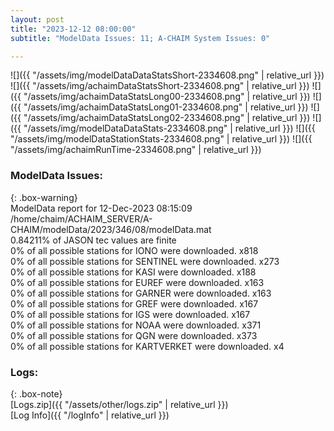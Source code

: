 ```yaml
---
layout: post
title: "2023-12-12 08:00:00"
subtitle: "ModelData Issues: 11; A-CHAIM System Issues: 0"

---
```


![]({{ "/assets/img/modelDataDataStatsShort-2334608.png" | relative_url }})
![]({{ "/assets/img/achaimDataStatsShort-2334608.png" | relative_url }})
![]({{ "/assets/img/achaimDataStatsLong00-2334608.png" | relative_url }})
![]({{ "/assets/img/achaimDataStatsLong01-2334608.png" | relative_url }})
![]({{ "/assets/img/achaimDataStatsLong02-2334608.png" | relative_url }})
![]({{ "/assets/img/modelDataDataStats-2334608.png" | relative_url }})
![]({{ "/assets/img/modelDataStationStats-2334608.png" | relative_url }})
![]({{ "/assets/img/achaimRunTime-2334608.png" | relative_url }})


### ModelData Issues:  
  
{: .box-warning}  
 ModelData report for 12-Dec-2023 08:15:09   
 /home/chaim/ACHAIM_SERVER/A-CHAIM/modelData/2023/346/08/modelData.mat   
 0.84211% of JASON tec values are finite   
 0% of all possible stations for IONO were downloaded. x818   
 0% of all possible stations for SENTINEL were downloaded. x273   
 0% of all possible stations for KASI were downloaded. x188   
 0% of all possible stations for EUREF were downloaded. x163   
 0% of all possible stations for GARNER were downloaded. x163   
 0% of all possible stations for GREF were downloaded. x167   
 0% of all possible stations for IGS were downloaded. x167   
 0% of all possible stations for NOAA were downloaded. x371   
 0% of all possible stations for QGN were downloaded. x373   
 0% of all possible stations for KARTVERKET were downloaded. x4   
  


### Logs:  
  
{: .box-note}  
[Logs.zip]({{ "/assets/other/logs.zip" | relative_url }})  
[Log Info]({{ "/logInfo" | relative_url }})  
